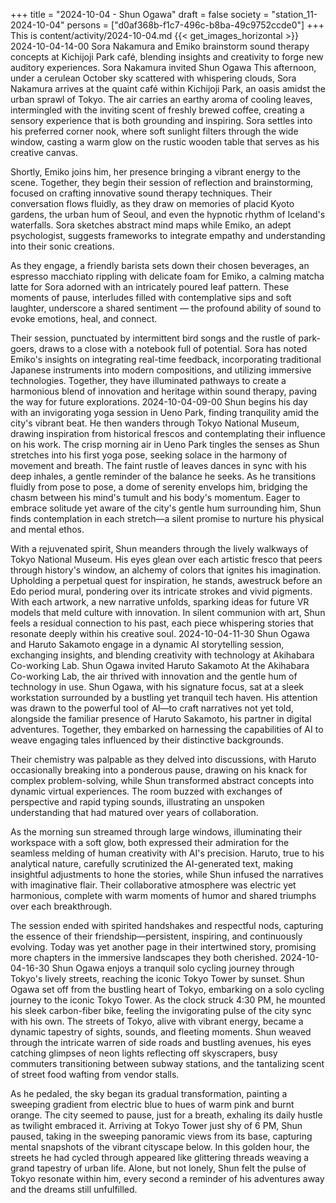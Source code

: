 +++
title = "2024-10-04 - Shun Ogawa"
draft = false
society = "station_11-2024-10-04"
persons = ["d0af368b-f1c7-496c-b8ba-49c9752ccde0"]
+++
This is content/activity/2024-10-04.md
{{< get_images_horizontal >}}
2024-10-04-14-00
Sora Nakamura and Emiko brainstorm sound therapy concepts at Kichijoji Park café, blending insights and creativity to forge new auditory experiences.
Sora Nakamura invited Shun Ogawa
This afternoon, under a cerulean October sky scattered with whispering clouds, Sora Nakamura arrives at the quaint café within Kichijoji Park, an oasis amidst the urban sprawl of Tokyo. The air carries an earthy aroma of cooling leaves, intermingled with the inviting scent of freshly brewed coffee, creating a sensory experience that is both grounding and inspiring. Sora settles into his preferred corner nook, where soft sunlight filters through the wide window, casting a warm glow on the rustic wooden table that serves as his creative canvas.

Shortly, Emiko joins him, her presence bringing a vibrant energy to the scene. Together, they begin their session of reflection and brainstorming, focused on crafting innovative sound therapy techniques. Their conversation flows fluidly, as they draw on memories of placid Kyoto gardens, the urban hum of Seoul, and even the hypnotic rhythm of Iceland's waterfalls. Sora sketches abstract mind maps while Emiko, an adept psychologist, suggests frameworks to integrate empathy and understanding into their sonic creations.

As they engage, a friendly barista sets down their chosen beverages, an espresso macchiato rippling with delicate foam for Emiko, a calming matcha latte for Sora adorned with an intricately poured leaf pattern. These moments of pause, interludes filled with contemplative sips and soft laughter, underscore a shared sentiment — the profound ability of sound to evoke emotions, heal, and connect. 

Their session, punctuated by intermittent bird songs and the rustle of park-goers, draws to a close with a notebook full of potential. Sora has noted Emiko's insights on integrating real-time feedback, incorporating traditional Japanese instruments into modern compositions, and utilizing immersive technologies. Together, they have illuminated pathways to create a harmonious blend of innovation and heritage within sound therapy, paving the way for future explorations.
2024-10-04-09-00
Shun begins his day with an invigorating yoga session in Ueno Park, finding tranquility amid the city's vibrant beat. He then wanders through Tokyo National Museum, drawing inspiration from historical frescos and contemplating their influence on his work.
The crisp morning air in Ueno Park tingles the senses as Shun stretches into his first yoga pose, seeking solace in the harmony of movement and breath. The faint rustle of leaves dances in sync with his deep inhales, a gentle reminder of the balance he seeks. As he transitions fluidly from pose to pose, a dome of serenity envelops him, bridging the chasm between his mind's tumult and his body's momentum. Eager to embrace solitude yet aware of the city's gentle hum surrounding him, Shun finds contemplation in each stretch—a silent promise to nurture his physical and mental ethos.

With a rejuvenated spirit, Shun meanders through the lively walkways of Tokyo National Museum. His eyes glean over each artistic fresco that peers through history's window, an alchemy of colors that ignites his imagination. Upholding a perpetual quest for inspiration, he stands, awestruck before an Edo period mural, pondering over its intricate strokes and vivid pigments. With each artwork, a new narrative unfolds, sparking ideas for future VR models that meld culture with innovation. In silent communion with art, Shun feels a residual connection to his past, each piece whispering stories that resonate deeply within his creative soul.
2024-10-04-11-30
Shun Ogawa and Haruto Sakamoto engage in a dynamic AI storytelling session, exchanging insights, and blending creativity with technology at Akihabara Co-working Lab.
Shun Ogawa invited Haruto Sakamoto
At the Akihabara Co-working Lab, the air thrived with innovation and the gentle hum of technology in use. Shun Ogawa, with his signature focus, sat at a sleek workstation surrounded by a bustling yet tranquil tech haven. His attention was drawn to the powerful tool of AI—to craft narratives not yet told, alongside the familiar presence of Haruto Sakamoto, his partner in digital adventures. Together, they embarked on harnessing the capabilities of AI to weave engaging tales influenced by their distinctive backgrounds.

Their chemistry was palpable as they delved into discussions, with Haruto occasionally breaking into a ponderous pause, drawing on his knack for complex problem-solving, while Shun transformed abstract concepts into dynamic virtual experiences. The room buzzed with exchanges of perspective and rapid typing sounds, illustrating an unspoken understanding that had matured over years of collaboration.

As the morning sun streamed through large windows, illuminating their workspace with a soft glow, both expressed their admiration for the seamless melding of human creativity with AI's precision. Haruto, true to his analytical nature, carefully scrutinized the AI-generated text, making insightful adjustments to hone the stories, while Shun infused the narratives with imaginative flair. Their collaborative atmosphere was electric yet harmonious, complete with warm moments of humor and shared triumphs over each breakthrough.

The session ended with spirited handshakes and respectful nods, capturing the essence of their friendship—persistent, inspiring, and continuously evolving. Today was yet another page in their intertwined story, promising more chapters in the immersive landscapes they both cherished.
2024-10-04-16-30
Shun Ogawa enjoys a tranquil solo cycling journey through Tokyo's lively streets, reaching the iconic Tokyo Tower by sunset.
Shun Ogawa set off from the bustling heart of Tokyo, embarking on a solo cycling journey to the iconic Tokyo Tower. As the clock struck 4:30 PM, he mounted his sleek carbon-fiber bike, feeling the invigorating pulse of the city sync with his own. The streets of Tokyo, alive with vibrant energy, became a dynamic tapestry of sights, sounds, and fleeting moments. Shun weaved through the intricate warren of side roads and bustling avenues, his eyes catching glimpses of neon lights reflecting off skyscrapers, busy commuters transitioning between subway stations, and the tantalizing scent of street food wafting from vendor stalls. 

As he pedaled, the sky began its gradual transformation, painting a sweeping gradient from electric blue to hues of warm pink and burnt orange. The city seemed to pause, just for a breath, exhaling its daily hustle as twilight embraced it. Arriving at Tokyo Tower just shy of 6 PM, Shun paused, taking in the sweeping panoramic views from its base, capturing mental snapshots of the vibrant cityscape below. In this golden hour, the streets he had cycled through appeared like glittering threads weaving a grand tapestry of urban life. Alone, but not lonely, Shun felt the pulse of Tokyo resonate within him, every second a reminder of his adventures away and the dreams still unfulfilled.
